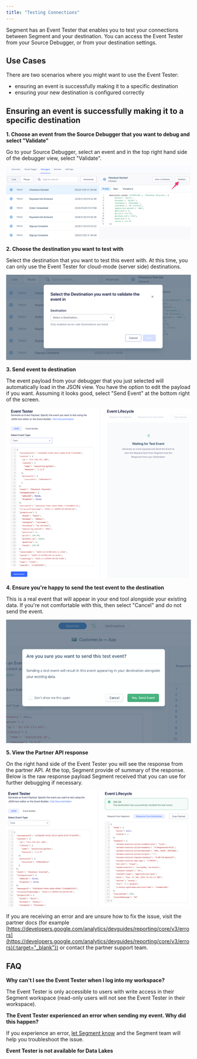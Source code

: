 ```yaml
---
title: "Testing Connections"
---
```



Segment has an Event Tester that enables you to test your connections between Segment and your destination. You can access the Event Tester from your Source Debugger, or from your destination settings.   

## Use Cases

There are two scenarios where you might want to use the Event Tester:

*   ensuring an event is successfully making it to a specific destination
*   ensuring your new destination is configured correctly


## Ensuring an event is successfully making it to a specific destination

**1. Choose an event from the Source Debugger that you want to debug and select "Validate"**

Go to your Source Debugger, select an event and in the top right hand side of the debugger view, select "Validate".

![Screenshot of the Debugger tab, with a Checkout Started event selected and an error pointing to the Validate button.](images/event-tester_GgyOswJA.png)

**2. Choose the destination you want to test with**

Select the destination that you want to test this event with. At this time, you can only use the Event Tester for cloud-mode (server side) destinations.

![A screenshot of the destination selection pop up modal](images/event-tester_2JfoKddf.png)

**3. Send event to destination**

The event payload from your debugger that you just selected will automatically load in the JSON view. You have the option to edit the payload if you want. Assuming it looks good, select "Send Event" at the bottom right of the screen. 

![A screenshot of the Event Tester, with a track event selected](images/event-tester_J7TEDYvY.png)

**4. Ensure you're happy to send the test event to the destination**

This is a real event that will appear in your end tool alongside your existing data. If you're not comfortable with this, then select "Cancel" and do not send the event. 

![Screenshot of the popup that appears when you click the Send test event button.](/guides/images/asset_Yxw1DJqb.png)

**5. View the Partner API response**

On the right hand side of the Event Tester you will see the response from the partner API. At the top, Segment provide of summary of the response. Below is the raw response payload Segment received that you can use for further debugging if necessary. 

![A screenshot of the Event Tester with a successful response from the destination](images/event-tester_il6mvexS.png)

If you are receiving an error and are unsure how to fix the issue, visit the partner docs (for example [https://developers.google.com/analytics/devguides/reporting/core/v3/errors](https://developers.google.com/analytics/devguides/reporting/core/v3/errors){:target="_blank”}) or contact the partner support team. 

## FAQ

**Why can't I see the Event Tester when I log into my workspace?**

The Event Tester is only accessible to users with write access in their Segment workspace (read-only users will not see the Event Tester in their workspace). 

**The Event Tester experienced an error when sending my event. Why did this happen?**

If you experience an error, [let Segment know](mailto:friends@segment.com) and the Segment team will help you troubleshoot the issue.

**Event Tester is not available for Data Lakes**


